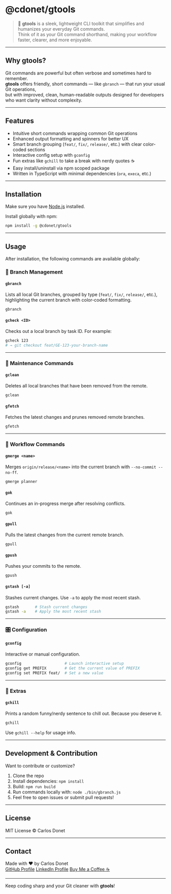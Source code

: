 # @cdonet/gtools

> 🚀 **gtools** is a sleek, lightweight CLI toolkit that simplifies and humanizes your everyday Git commands.  
> Think of it as your Git command shorthand, making your workflow faster, clearer, and more enjoyable.

---

## Why gtools?

Git commands are powerful but often verbose and sometimes hard to remember.  
**gtools** offers friendly, short commands — like `gbranch` — that run your usual Git operations,  
but with improved, clean, human-readable outputs designed for developers who want clarity without complexity.

---

## Features

- Intuitive short commands wrapping common Git operations
- Enhanced output formatting and spinners for better UX
- Smart branch grouping (`feat/`, `fix/`, `release/`, etc.) with clear color-coded sections
- Interactive config setup with `gconfig`
- Fun extras like `gchill` to take a break with nerdy quotes ☕
- Easy install/uninstall via npm scoped package
- Written in TypeScript with minimal dependencies (`ora`, `execa`, etc.)

---

## Installation

Make sure you have [Node.js](https://nodejs.org/) installed.

Install globally with npm:

```bash
npm install -g @cdonet/gtools
```

---

## Usage

After installation, the following commands are available globally:

### 🔀 Branch Management

#### `gbranch`

Lists all local Git branches, grouped by type (`feat/`, `fix/`, `release/`, etc.),  
highlighting the current branch with color-coded formatting.

```bash
gbranch
```

#### `gcheck <ID>`

Checks out a local branch by task ID. For example:

```bash
gcheck 123
# → git checkout feat/GE-123-your-branch-name
```

---

### 🧹 Maintenance Commands

#### `gclean`

Deletes all local branches that have been removed from the remote.

```bash
gclean
```

#### `gfetch`

Fetches the latest changes and prunes removed remote branches.

```bash
gfetch
```

---

### 🔄 Workflow Commands

#### `gmerge <name>`

Merges `origin/release/<name>` into the current branch with `--no-commit --no-ff`.

```bash
gmerge planner
```

#### `gok`

Continues an in-progress merge after resolving conflicts.

```bash
gok
```

#### `gpull`

Pulls the latest changes from the current remote branch.

```bash
gpull
```

#### `gpush`

Pushes your commits to the remote.

```bash
gpush
```

#### `gstash [-a]`

Stashes current changes. Use `-a` to apply the most recent stash.

```bash
gstash       # Stash current changes
gstash -a    # Apply the most recent stash
```

---

### 🎛 Configuration

#### `gconfig`

Interactive or manual configuration.

```bash
gconfig                   # Launch interactive setup
gconfig get PREFIX        # Get the current value of PREFIX
gconfig set PREFIX feat/  # Set a new value
```

---

### 🧠 Extras

#### `gchill`

Prints a random funny/nerdy sentence to chill out. Because you deserve it.

```bash
gchill
```

Use `gchill --help` for usage info.

---

## Development & Contribution

Want to contribute or customize?

1. Clone the repo
2. Install dependencies: `npm install`
3. Build: `npm run build`
4. Run commands locally with: `node ./bin/gbranch.js`
5. Feel free to open issues or submit pull requests!

---

## License

MIT License © Carlos Donet

---

## Contact

Made with ❤️ by Carlos Donet  
[GitHub Profile](https://github.com/CarlosDonet-dev)
[LinkedIn Profile](https://www.linkedin.com/in/carlos-donet-45917396/)
[Buy Me a Coffee ☕](https://buymeacoffee.com/carlosdonet)

---

Keep coding sharp and your Git cleaner with **gtools**!
